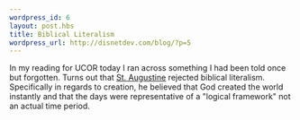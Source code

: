 ```yaml
---
wordpress_id: 6
layout: post.hbs
title: Biblical Literalism
wordpress_url: http://disnetdev.com/blog/?p=5
---
```

In my reading for UCOR today I ran across something I had been told once but forgotten. Turns out that <a href="http://en.wikipedia.org/wiki/Saint_Augustine">St. Augustine</a> rejected biblical literalism. Specifically in regards to creation, he believed that God created the world instantly and that the days were representative of a "logical framework" not an actual time period.
